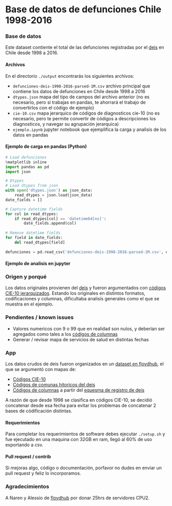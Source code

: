 # Base de datos de defunciones Chile 1998-2016
### Base de datos
Este dataset contiente el total de las defunciones registradas por el [deis](http://www.deis.cl/bases-de-datos-defunciones/) en Chile desde 1998 a 2016. 
#### Archivos
En el directorio ```./output``` encontrarás los siguientes archivos:

 - ```defunciones-deis-1998-2016-parsed-1M.csv``` archivo principal que contiene los datos de defunciones en Chile desde 1998 a 2016
 - ```dtypes.json``` mapa del tipo de campos del archivo anterior (no es necesario, pero si trabajas en pandas, te ahorrará el trabajo de convertirlos con el código de ejemplo)
 - ```cie-10.csv``` mapa jerarquico de códigos de diagnosticos cie-10 (no es necesario, pero te permite convertir de códigos a descripciones los diagnosticos, y navegar su agrupación jerarquica)
 - ```ejemplo.ipynb``` jupyter notebook que ejemplifica la carga y analisís de los datos en pandas

#### Ejemplo de carga en pandas (Python)
```Python
# Load defunciones
%matplotlib inline
import pandas as pd
import json

# Dtypes
# Load dtypes from json
with open('dtypes.json') as json_data:
    read_dtypes = json.load(json_data)
date_fields = []

# Capture datetime fields
for col in read_dtypes:
    if read_dtypes[col] == 'datetime64[ns]':
        date_fields.append(col)
        
# Remove datetime fields
for field in date_fields:
    del read_dtypes[field]
    
defunciones = pd.read_csv('defunciones-deis-1998-2016-parsed-1M.csv', dtype=read_dtypes, parse_dates=date_fields,index_col=0)
```
#### Ejemplo de analisís en jupyter


### Origen y porqué
Los datos originales provienen del [deis](http://www.deis.cl/bases-de-datos-defunciones/) y fueron argumentados con [códigos CIE-10 jerarquizados](https://github.com/verasativa/CIE-10). Estando los originales en distintos formatos, codificaciones y columnas, dificultaba analisís generales como el que se muestra en el ejemplo.

### Pendientes / known issues
 - Valores numericos con 9 o 99 que en realidad son nulos, y deberían ser agregados como tales a los [códigos de columnas](https://www.floydhub.com/veras/datasets/defunciones-deis/5/_ref/columns_codes.csv)
 - Generar / revisar mapa de servicios de salud en distintas fechas
 
### App
Los datos crudos de deis fueron organizados en un [dataset en floydhub](https://www.floydhub.com/veras/datasets/defunciones-deis/), el que se argumentó con mapas de:
 - [Códigos CIE-10](https://github.com/verasativa/CIE-10)
 - [Códigos de comunas hitoricos del deis](https://www.floydhub.com/veras/datasets/defunciones-deis/5/_ref/Divisio%CC%81n-Poli%CC%81tico-Administrativa-y-Servicios-de-Salud-Histo%CC%81rico.xls)
 - [Códigos de columnas](https://www.floydhub.com/veras/datasets/defunciones-deis/5/_ref/columns_codes.csv) a partir del [equesma de registro de deis](https://www.floydhub.com/veras/datasets/defunciones-deis/5/_ref/EsquemaRegistroDefunciones.pdf)
 
A razón de que desde 1998 se clasifica en códigos CIE-10, se decidió concatenar desde esa fecha para evitar los problemas de concatenar 2 bases de códificación distintas.
 
#### Requerimientos
Para completar los requerimientos de software debes ejecutar ```./setup.sh``` y fue ejecutado en una maquina con 32GB en ram, llegó al 60% de uso exportando a csv.

#### Pull request / contrib
Si mejoras algo, código o documentación, porfavor no dudes en enviar un pull request y feliz lo incorporamos.
### Agradecimientos
A Naren y Alessio de [floydhub](https://www.floydhub.com/) por donar 25hrs de servidores CPU2. 